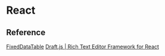 # React 


## Reference

[FixedDataTable](https://code.facebook.com/)
[Draft.js | Rich Text Editor Framework for React](https://draftjs.org/)

